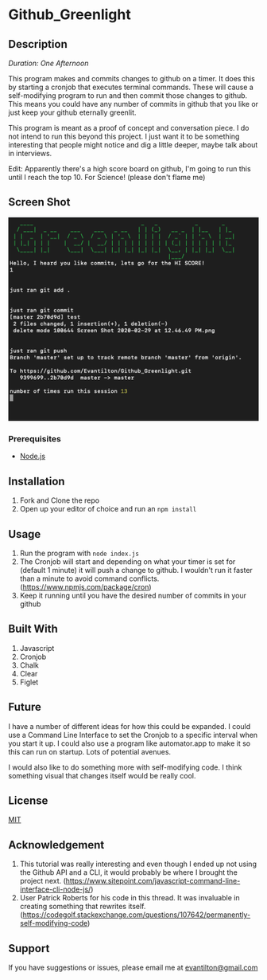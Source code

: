 # Github_Greenlight

## Description

_Duration: One Afternoon_

This program makes and commits changes to github on a timer.  It does this by starting a cronjob that executes terminal commands.  These will cause a self-modifying program to run and then commit those changes to github.  This means you could have any number of commits in github that you like or just keep your github eternally greenlit.

This program is meant as a proof of concept and conversation piece.  I do not intend to run this beyond this project.  I just want it to be something interesting that people might notice and dig a little deeper, maybe talk about in interviews. 

Edit:  Apparently there's a high score board on github,  I'm going to run this until I reach the top 10.  For Science! (please don't flame me)

## Screen Shot

![Screenshot](screenshot.png)

### Prerequisites

- [Node.js](https://nodejs.org/en/)

## Installation

1. Fork and Clone the repo
2. Open up your editor of choice and run an `npm install`

## Usage

1. Run the program with `node index.js`
2. The Cronjob will start and depending on what your timer is set for (default 1 minute) it will push a change to github. I wouldn't run it faster than a minute to avoid command conflicts.  (https://www.npmjs.com/package/cron)
3. Keep it running until you have the desired number of commits in your github

## Built With

1. Javascript
2. Cronjob
3. Chalk
4. Clear
5. Figlet

## Future

I have a number of different ideas for how this could be expanded.  I could use a Command Line Interface to set the Cronjob to a specific interval when you start it up.  I could also use a program like automator.app to make it so this can run on startup.  Lots of potential avenues.

I would also like to do something more with self-modifying code.  I think something visual that changes itself would be really cool.

## License
[MIT](https://choosealicense.com/licenses/mit/)

## Acknowledgement
1. This tutorial was really interesting and even though I ended up not using the Github API and a CLI,  it would probably be where I brought the project next. (https://www.sitepoint.com/javascript-command-line-interface-cli-node-js/)
2. User Patrick Roberts for his code in this thread.  It was invaluable in creating something that rewrites itself. (https://codegolf.stackexchange.com/questions/107642/permanently-self-modifying-code)

## Support
If you have suggestions or issues, please email me at [evantilton@gmail.com](www.Etilton.com)
